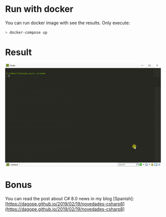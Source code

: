 # Run with docker
You can run docker image with see the results. Only execute:
```bash
> docker-compose up
```

# Result
![execution demo](demo_csharpo8_async_streams.gif)

# Bonus
You can read the post about C# 8.0 news in my blog [Spanish]:
[https://dagope.github.io/2019/02/19/novedades-csharp8](https://dagope.github.io/2019/02/19/novedades-csharp8)